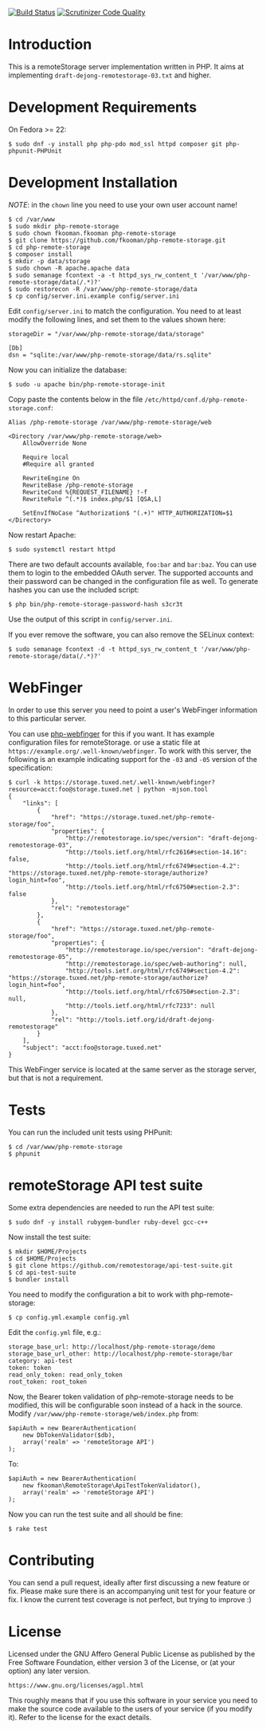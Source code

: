 [![Build Status](https://travis-ci.org/fkooman/php-remote-storage.png?branch=master)](https://travis-ci.org/fkooman/php-remote-storage)
[![Scrutinizer Code Quality](https://scrutinizer-ci.com/g/fkooman/php-remote-storage/badges/quality-score.png?b=master)](https://scrutinizer-ci.com/g/fkooman/php-remote-storage/?branch=master)

# Introduction
This is a remoteStorage server implementation written in PHP. It aims at 
implementing `draft-dejong-remotestorage-03.txt` and higher.

# Development Requirements
On Fedora >= 22:

    $ sudo dnf -y install php php-pdo mod_ssl httpd composer git php-phpunit-PHPUnit

# Development Installation
*NOTE*: in the `chown` line you need to use your own user account name!

    $ cd /var/www
    $ sudo mkdir php-remote-storage
    $ sudo chown fkooman.fkooman php-remote-storage
    $ git clone https://github.com/fkooman/php-remote-storage.git
    $ cd php-remote-storage
    $ composer install
    $ mkdir -p data/storage
    $ sudo chown -R apache.apache data
    $ sudo semanage fcontext -a -t httpd_sys_rw_content_t '/var/www/php-remote-storage/data(/.*)?'
    $ sudo restorecon -R /var/www/php-remote-storage/data
    $ cp config/server.ini.example config/server.ini

Edit `config/server.ini` to match the configuration. You need to at least 
modify the following lines, and set them to the values shown here:

    storageDir = "/var/www/php-remote-storage/data/storage"
   
    [Db]
    dsn = "sqlite:/var/www/php-remote-storage/data/rs.sqlite"

Now you can initialize the database:

    $ sudo -u apache bin/php-remote-storage-init

Copy paste the contents below in the file 
`/etc/httpd/conf.d/php-remote-storage.conf`:

    Alias /php-remote-storage /var/www/php-remote-storage/web

    <Directory /var/www/php-remote-storage/web>
        AllowOverride None

        Require local
        #Require all granted

        RewriteEngine On
        RewriteBase /php-remote-storage
        RewriteCond %{REQUEST_FILENAME} !-f
        RewriteRule ^(.*)$ index.php/$1 [QSA,L]

        SetEnvIfNoCase ^Authorization$ "(.+)" HTTP_AUTHORIZATION=$1
    </Directory>

Now restart Apache:

    $ sudo systemctl restart httpd

There are two default accounts available, `foo:bar` and `bar:baz`. You can
use them to login to the embedded OAuth server. The supported accounts and
their password can be changed in the configuration file as well. To generate 
hashes you can use the included script:

    $ php bin/php-remote-storage-password-hash s3cr3t

Use the output of this script in `config/server.ini`.

If you ever remove the software, you can also remove the SELinux context:

    $ sudo semanage fcontext -d -t httpd_sys_rw_content_t '/var/www/php-remote-storage/data(/.*)?'

# WebFinger
In order to use this server you need to point a user's WebFinger information to 
this particular server.

You can use [php-webfinger](https://github.com/fkooman/php-webfinger) for this
if you want. It has example configuration files for remoteStorage. or use a 
static file at `https://example.org/.well-known/webfinger`. To work with this 
server, the following is an example indicating support for the `-03` and `-05` 
version of the specification:

    $ curl -k https://storage.tuxed.net/.well-known/webfinger?resource=acct:foo@storage.tuxed.net | python -mjson.tool
    {
        "links": [
            {
                "href": "https://storage.tuxed.net/php-remote-storage/foo",
                "properties": {
                    "http://remotestorage.io/spec/version": "draft-dejong-remotestorage-03",
                    "http://tools.ietf.org/html/rfc2616#section-14.16": false,
                    "http://tools.ietf.org/html/rfc6749#section-4.2": "https://storage.tuxed.net/php-remote-storage/authorize?login_hint=foo",
                    "http://tools.ietf.org/html/rfc6750#section-2.3": false
                },
                "rel": "remotestorage"
            },
            {
                "href": "https://storage.tuxed.net/php-remote-storage/foo",
                "properties": {
                    "http://remotestorage.io/spec/version": "draft-dejong-remotestorage-05",
                    "http://remotestorage.io/spec/web-authoring": null,
                    "http://tools.ietf.org/html/rfc6749#section-4.2": "https://storage.tuxed.net/php-remote-storage/authorize?login_hint=foo",
                    "http://tools.ietf.org/html/rfc6750#section-2.3": null,
                    "http://tools.ietf.org/html/rfc7233": null
                },
                "rel": "http://tools.ietf.org/id/draft-dejong-remotestorage"
            }
        ],
        "subject": "acct:foo@storage.tuxed.net"
    }

This WebFinger service is located at the same server as the storage server, but
that is not a requirement.

# Tests
You can run the included unit tests using PHPunit:

    $ cd /var/www/php-remote-storage
    $ phpunit

# remoteStorage API test suite

Some extra dependencies are needed to run the API test suite:

    $ sudo dnf -y install rubygem-bundler ruby-devel gcc-c++

Now install the test suite:

    $ mkdir $HOME/Projects
    $ cd $HOME/Projects
    $ git clone https://github.com/remotestorage/api-test-suite.git
    $ cd api-test-suite
    $ bundler install

You need to modify the configuration a bit to work with php-remote-storage:

    $ cp config.yml.example config.yml

Edit the `config.yml` file, e.g.:

    storage_base_url: http://localhost/php-remote-storage/demo
    storage_base_url_other: http://localhost/php-remote-storage/bar
    category: api-test
    token: token
    read_only_token: read_only_token
    root_token: root_token

Now, the Bearer token validation of php-remote-storage needs to be modified,
this will be configurable soon instead of a hack in the source. Modify
`/var/www/php-remote-storage/web/index.php` from:

    $apiAuth = new BearerAuthentication(
        new DbTokenValidator($db),
        array('realm' => 'remoteStorage API')
    );

To:

    $apiAuth = new BearerAuthentication(
        new fkooman\RemoteStorage\ApiTestTokenValidator(),
        array('realm' => 'remoteStorage API')
    );

Now you can run the test suite and all should be fine:

    $ rake test

# Contributing
You can send a pull request, ideally after first discussing a new feature or
fix. Please make sure there is an accompanying unit test for your feature or 
fix. I know the current test coverage is not perfect, but trying to improve :)

# License
Licensed under the GNU Affero General Public License as published by the Free
Software Foundation, either version 3 of the License, or (at your option) any
later version.

    https://www.gnu.org/licenses/agpl.html

This roughly means that if you use this software in your service you need to
make the source code available to the users of your service (if you modify
it). Refer to the license for the exact details.
